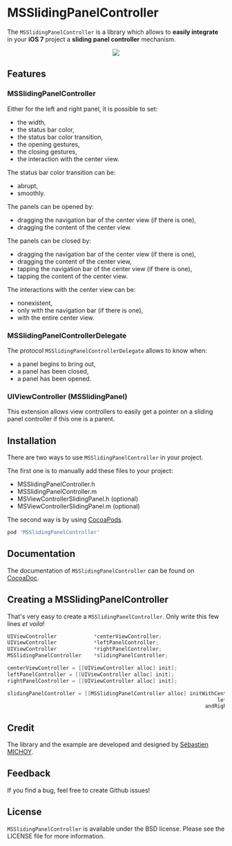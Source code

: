 # MSSlidingPanelController
The `MSSlidingPanelController` is a library which allows to **easily integrate** in your **iOS 7** project a **sliding panel controller** mechanism.

<p align="center" >
<img src="http://sebastienmichoy.github.io/MSSlidingPanelController/images/MSSlidingPanelController.png" />
</p>

## Features
### MSSlidingPanelController
Either for the left and right panel, it is possible to set:

- the width,
- the status bar color,
- the status bar color transition,
- the opening gestures,
- the closing gestures,
- the interaction with the center view.

The status bar color transition can be:

- abrupt,
- smoothly.

The panels can be opened by:

- dragging the navigation bar of the center view (if there is one),
- dragging the content of the center view.

The panels can be closed by:

- dragging the navigation bar of the center view (if there is one),
- dragging the content of the center view,
- tapping the navigation bar of the center view (if there is one),
- tapping the content of the center view.

The interactions with the center view can be:

- nonexistent,
- only with the navigation bar (if there is one),
- with the entire center view.

### MSSlidingPanelControllerDelegate
The protocol `MSSlidingPanelControllerDelegate` allows to know when:

- a panel begins to bring out,
- a panel has been closed,
- a panel has been opened.

### UIViewController (MSSlidingPanel)
This extension allows view controllers to easily get a pointer on a sliding panel controller if this one is a parent.

## Installation
There are two ways to use `MSSlidingPanelController` in your project.

The first one is to manually add these files to your project:

- MSSlidingPanelController.h
- MSSlidingPanelController.m
- MSViewControllerSlidingPanel.h (optional)
- MSViewControllerSlidingPanel.m (optional)

The second way is by using [CocoaPods](https://github.com/cocoapods/cocoapods).

```Ruby
pod 'MSSlidingPanelController'
```

## Documentation
The documentation of `MSSlidingPanelController` can be found on [CocoaDoc](http://cocoadocs.org/docsets/MSSlidingPanelController/1.0.0/).

## Creating a MSSlidingPanelController
That's very easy to create a `MSSlidingPanelController`. Only write this few lines *et voila*!

```Objective-C
UIViewController            *centerViewController;
UIViewController            *leftPanelController;
UIViewController            *rightPanelController;
MSSlidingPanelController    *slidingPanelController;

centerViewController = [[UIViewController alloc] init];
leftPanelController = [[UIViewController alloc] init];
rightPanelController = [[UIViewController alloc] init];

slidingPanelController = [[MSSlidingPanelController alloc] initWithCenterViewController:centerViewController
																	leftPanelController:leftPanelController
																andRightPanelController:rightPanelController];
```
## Credit
The library and the example are developed and designed by [Sébastien MICHOY](http://www.linkedin.com/in/sebastienmichoy).

## Feedback
If you find a bug, feel free to create Github issues!

## License
`MSSlidingPanelController` is available under the BSD license. Please see the LICENSE file for more information.
